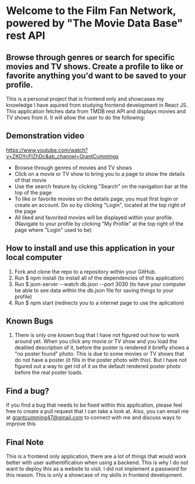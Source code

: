 # Welcome to the Film Fan Network, powered by "The Movie Data Base" rest API

## Browse through genres or search for specific movies and TV shows. Create a profile to like or favorite anything you'd want to be saved to your profile.

This is a personal project that is frontend only and showcases my knowledge I have aquired from studying frontend development in React JS. This application fetches data from TMDB rest API and displays movies and TV shows from it. It will allow the user to do the following:

## Demonstration video
https://www.youtube.com/watch?v=ZKOYcFlZhDc&ab_channel=GrantCummings


* Browse through genres of movies and TV shows
* Click on a movie or TV show to bring you to a page to show the details of that movie
* Use the search feature by clicking "Search" on the navigation bar at the top of the page
* To like or favorite movies on the details page, you must first login or create an account. Do so by clicking "Login", located at the top right of the page
* All liked and favorited movies will be displayed within your profile. (Navigate to your profile by clicking "My Profile" at the top right of the page where "Login" used to be)


## How to install and use this application in your local computer

1. Fork and clone the repo to a repository within your GitHub.
2. Run $ npm install    (to install all of the dependencies of this application)
3. Run $ json-server --watch db.json --port 3030  (to have your computer be able to see data within the db.json file for saving things to your profile)
4. Run $ npm start     (redirects you to a internet page to use the aplication)


## Known Bugs

1. There is only one known bug that I have not figured out how to work around yet. When you click any movie or TV show and you load the deatiled description of it, before the poster is rendered it briefly shows a "no poster found" photo. This is due to some movies or TV shows that do not have a poster (it fills in the poster photo with this). But I have not figured out a way to get rid of it as the default rendered poster photo before the real poster loads.


## Find a bug? 

If you find a bug that needs to be fixed within this application, please feel free to create a pull request that I can take a look at. Also, you can email me at grantcumming47@gmail.com to connect with me and discuss ways to improve this



## Final Note

This is a frontend only application, there are a lot of things that would work better with user authentification when using a backend. This is why I do not want to deploy this as a website to visit. I did not implement a password for this reason. This is only a showcase of my skills in frontend development. 
